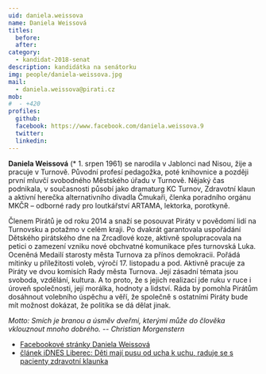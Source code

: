 ```yaml
---
uid: daniela.weissova
name: Daniela Weissová
titles:
  before: 
  after:
category:
  - kandidat-2018-senat
description: kandidátka na senátorku
img: people/daniela-weissova.jpg
mail:
  - daniela.weissova@pirati.cz
mob:
#  - +420 
profiles:
  github:
  facebook: https://www.facebook.com/daniela.weissova.9
  twitter:
  linkedin:
---
```


**Daniela Weissová** (* 1. srpen 1961) se narodila v Jablonci nad Nisou, žije a pracuje v Turnově. Původní profesí pedagožka, poté knihovnice a později první mluvčí svobodného Městského úřadu v Turnově. Nějaký čas podnikala, v současnosti působí jako dramaturg KC Turnov, Zdravotní klaun a aktivní herečka alternativního divadla Čmukaři, členka poradního orgánu MKČR – odborné rady pro loutkářství ARTAMA, lektorka, porotkyně.

Členem Pirátů je od roku 2014 a snaží se posouvat Piráty v povědomí lidí na Turnovsku a potažmo v celém kraji. Po dvakrát garantovala uspořádání Dětského pirátského dne na Zrcadlové koze, aktivně spolupracovala na petici o zamezení vzniku nové obchvatné komunikace přes turnovská Luka. Oceněná Medailí starosty města Turnova za přínos demokracii. Pořádá mítinky u příležitosti voleb, výročí 17. listopadu a pod. Aktivně pracuje za Piráty ve dvou komisích Rady města Turnova. Její zásadní témata jsou svoboda, vzdělání, kultura. A to proto, že s jejich realizací jde ruku v ruce i úroveň společnosti, její morálka, hodnoty a lidství. Ráda by pomohla Pirátům dosáhnout volebního úspěchu a věří, že společně s ostatními Piráty bude mít možnost dokázat, že politika se dá dělat jinak.

_Motto: Smích je branou a úsměv dveřmi, kterými může do člověka vklouznout mnoho dobrého. -- Christian Morgenstern_

* [Facebookové stránky Daniela Weissová](https://www.facebook.com/daniela.weissova.9)
* [článek iDNES Liberec: Děti mají pusu od ucha k uchu, raduje se s pacienty zdravotní klaunka](https://liberec.idnes.cz/zdravotni-klaunka-daniela-weissova-d6t-/liberec-zpravy.aspx?c=A151222_130327_liberec-zpravy_tm)

